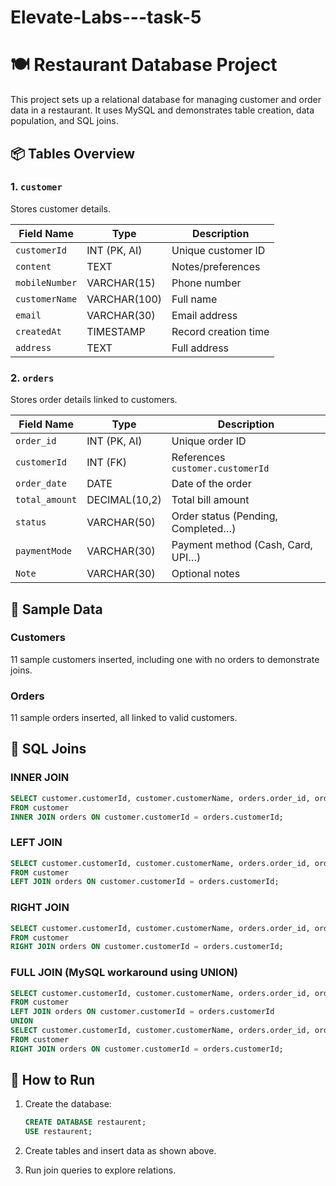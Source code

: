 # Elevate-Labs---task-5

# 🍽️ Restaurant Database Project

This project sets up a relational database for managing customer and order data in a restaurant. It uses MySQL and demonstrates table creation, data population, and SQL joins.

## 📦 Tables Overview

### 1. `customer`
Stores customer details.

| Field Name      | Type           | Description                          |
|-----------------|----------------|--------------------------------------|
| `customerId`    | INT (PK, AI)   | Unique customer ID                   |
| `content`       | TEXT           | Notes/preferences                    |
| `mobileNumber`  | VARCHAR(15)    | Phone number                         |
| `customerName`  | VARCHAR(100)   | Full name                            |
| `email`         | VARCHAR(30)    | Email address                        |
| `createdAt`     | TIMESTAMP      | Record creation time                 |
| `address`       | TEXT           | Full address                         |

### 2. `orders`
Stores order details linked to customers.

| Field Name      | Type           | Description                          |
|-----------------|----------------|--------------------------------------|
| `order_id`      | INT (PK, AI)   | Unique order ID                      |
| `customerId`    | INT (FK)       | References `customer.customerId`     |
| `order_date`    | DATE           | Date of the order                    |
| `total_amount`  | DECIMAL(10,2)  | Total bill amount                    |
| `status`        | VARCHAR(50)    | Order status (Pending, Completed…)   |
| `paymentMode`   | VARCHAR(30)    | Payment method (Cash, Card, UPI…)    |
| `Note`          | VARCHAR(30)    | Optional notes                       |

## 🧪 Sample Data

### Customers
11 sample customers inserted, including one with no orders to demonstrate joins.

### Orders
11 sample orders inserted, all linked to valid customers.

## 🔗 SQL Joins

### INNER JOIN
```sql
SELECT customer.customerId, customer.customerName, orders.order_id, orders.total_amount
FROM customer
INNER JOIN orders ON customer.customerId = orders.customerId;
```

### LEFT JOIN
```sql
SELECT customer.customerId, customer.customerName, orders.order_id, orders.total_amount
FROM customer
LEFT JOIN orders ON customer.customerId = orders.customerId;
```

### RIGHT JOIN
```sql
SELECT customer.customerId, customer.customerName, orders.order_id, orders.total_amount
FROM customer
RIGHT JOIN orders ON customer.customerId = orders.customerId;
```

### FULL JOIN (MySQL workaround using UNION)
```sql
SELECT customer.customerId, customer.customerName, orders.order_id, orders.total_amount
FROM customer
LEFT JOIN orders ON customer.customerId = orders.customerId
UNION
SELECT customer.customerId, customer.customerName, orders.order_id, orders.total_amount
FROM customer
RIGHT JOIN orders ON customer.customerId = orders.customerId;
```

## 🚀 How to Run

1. Create the database:
   ```sql
   CREATE DATABASE restaurent;
   USE restaurent;
   ```

2. Create tables and insert data as shown above.

3. Run join queries to explore relations.

